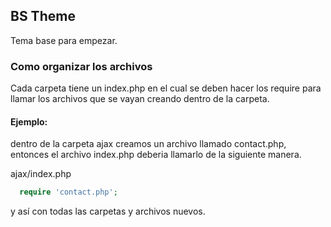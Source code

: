 ## BS Theme
Tema base para empezar.

### Como organizar los archivos
Cada carpeta tiene un index.php en el cual se deben hacer los require para llamar los archivos que se vayan creando dentro de la carpeta.

#### Ejemplo:

dentro de la carpeta ajax creamos un archivo llamado contact.php, entonces el archivo index.php deberia llamarlo de la siguiente manera.

ajax/index.php
```php
  require 'contact.php';
```

y así con todas las carpetas y archivos nuevos.

